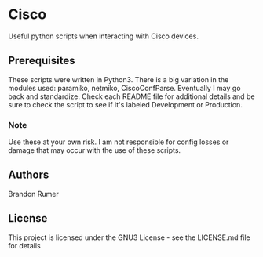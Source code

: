 # Cisco
Useful python scripts when interacting with Cisco devices.

## Prerequisites

These scripts were written in Python3. There is a big variation in the modules used: paramiko, netmiko, CiscoConfParse. Eventually I may go back and standardize. Check each README file for additional details and be sure to check the script to see if it's labeled Development or Production.

### Note

Use these at your own risk. I am not responsible for config losses or damage that may occur with the use of these scripts.

## Authors

Brandon Rumer

## License

This project is licensed under the GNU3 License - see the LICENSE.md file for details
